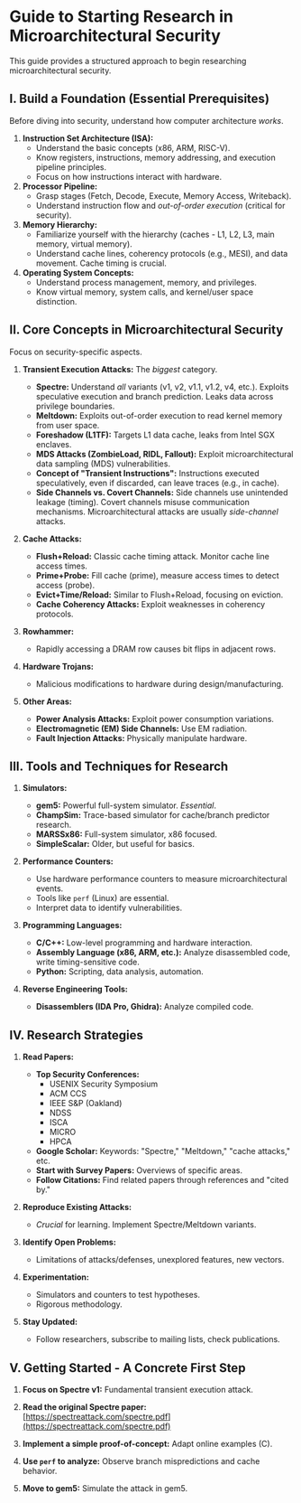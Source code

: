 # Guide to Starting Research in Microarchitectural Security

This guide provides a structured approach to begin researching microarchitectural security.

## I. Build a Foundation (Essential Prerequisites)

Before diving into security, understand how computer architecture *works*.

1.  **Instruction Set Architecture (ISA):**
    *   Understand the basic concepts (x86, ARM, RISC-V).
    *   Know registers, instructions, memory addressing, and execution pipeline principles.
    *   Focus on how instructions interact with hardware.
2.  **Processor Pipeline:**
    *   Grasp stages (Fetch, Decode, Execute, Memory Access, Writeback).
    *   Understand instruction flow and *out-of-order execution* (critical for security).
3.  **Memory Hierarchy:**
    *   Familiarize yourself with the hierarchy (caches - L1, L2, L3, main memory, virtual memory).
    *   Understand cache lines, coherency protocols (e.g., MESI), and data movement.  Cache timing is crucial.
4.  **Operating System Concepts:**
    *   Understand process management, memory, and privileges.
    *   Know virtual memory, system calls, and kernel/user space distinction.

## II. Core Concepts in Microarchitectural Security

Focus on security-specific aspects.

1.  **Transient Execution Attacks:**  The *biggest* category.

    *   **Spectre:** Understand *all* variants (v1, v2, v1.1, v1.2, v4, etc.). Exploits speculative execution and branch prediction.  Leaks data across privilege boundaries.
    *   **Meltdown:** Exploits out-of-order execution to read kernel memory from user space.
    *   **Foreshadow (L1TF):** Targets L1 data cache, leaks from Intel SGX enclaves.
    *   **MDS Attacks (ZombieLoad, RIDL, Fallout):** Exploit microarchitectural data sampling (MDS) vulnerabilities.
    *   **Concept of "Transient Instructions":** Instructions executed speculatively, even if discarded, can leave traces (e.g., in cache).
    *   **Side Channels vs. Covert Channels:**  Side channels use unintended leakage (timing). Covert channels misuse communication mechanisms. Microarchitectural attacks are usually *side-channel* attacks.

2.  **Cache Attacks:**

    *   **Flush+Reload:** Classic cache timing attack. Monitor cache line access times.
    *   **Prime+Probe:** Fill cache (prime), measure access times to detect access (probe).
    *   **Evict+Time/Reload:** Similar to Flush+Reload, focusing on eviction.
    *   **Cache Coherency Attacks:** Exploit weaknesses in coherency protocols.

3.  **Rowhammer:**

    *   Rapidly accessing a DRAM row causes bit flips in adjacent rows.

4.  **Hardware Trojans:**

    *   Malicious modifications to hardware during design/manufacturing.

5.  **Other Areas:**

    *   **Power Analysis Attacks:** Exploit power consumption variations.
    *   **Electromagnetic (EM) Side Channels:** Use EM radiation.
    *   **Fault Injection Attacks:** Physically manipulate hardware.

## III. Tools and Techniques for Research

1.  **Simulators:**

    *   **gem5:** Powerful full-system simulator. *Essential*.
    *   **ChampSim:** Trace-based simulator for cache/branch predictor research.
    *   **MARSSx86:** Full-system simulator, x86 focused.
    *   **SimpleScalar:** Older, but useful for basics.

2.  **Performance Counters:**

    *   Use hardware performance counters to measure microarchitectural events.
    *   Tools like `perf` (Linux) are essential.
    *   Interpret data to identify vulnerabilities.

3.  **Programming Languages:**

    *   **C/C++:** Low-level programming and hardware interaction.
    *   **Assembly Language (x86, ARM, etc.):** Analyze disassembled code, write timing-sensitive code.
    *   **Python:** Scripting, data analysis, automation.

4.  **Reverse Engineering Tools:**

    *   **Disassemblers (IDA Pro, Ghidra):** Analyze compiled code.

## IV. Research Strategies

1.  **Read Papers:**

    *   **Top Security Conferences:**
        *   USENIX Security Symposium
        *   ACM CCS
        *   IEEE S&P (Oakland)
        *   NDSS
        *   ISCA
        *   MICRO
        *   HPCA
    *   **Google Scholar:** Keywords: "Spectre," "Meltdown," "cache attacks," etc.
    *   **Start with Survey Papers:** Overviews of specific areas.
    *   **Follow Citations:** Find related papers through references and "cited by."

2.  **Reproduce Existing Attacks:**

    *   *Crucial* for learning. Implement Spectre/Meltdown variants.

3.  **Identify Open Problems:**

    *   Limitations of attacks/defenses, unexplored features, new vectors.

4.  **Experimentation:**

    *   Simulators and counters to test hypotheses.
    *   Rigorous methodology.

5.  **Stay Updated:**

    *   Follow researchers, subscribe to mailing lists, check publications.

## V. Getting Started - A Concrete First Step

1.  **Focus on Spectre v1:** Fundamental transient execution attack.

2.  **Read the original Spectre paper:** [https://spectreattack.com/spectre.pdf](https://spectreattack.com/spectre.pdf)

3.  **Implement a simple proof-of-concept:** Adapt online examples (C).

4.  **Use `perf` to analyze:** Observe branch mispredictions and cache behavior.

5.  **Move to gem5:** Simulate the attack in gem5.
